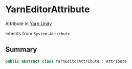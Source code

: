 # YarnEditorAttribute

Attribute in [Yarn.Unity](/docs/api/csharp/yarn.unity.md)

Inherits from `System.Attribute`

## Summary



```csharp
public abstract class YarnEditorAttribute : Attribute
```

